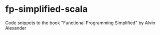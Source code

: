 # fp-simplified-scala
Code snippets to the book "Functional Programming Simplified" by Alvin Alexander
